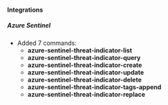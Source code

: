
#### Integrations
##### Azure Sentinel
- Added 7 commands:
    - **azure-sentinel-threat-indicator-list**
    - **azure-sentinel-threat-indicator-query**
    - **azure-sentinel-threat-indicator-create**
    - **azure-sentinel-threat-indicator-update**
    - **azure-sentinel-threat-indicator-delete**
    - **azure-sentinel-threat-indicator-tags-append**
    - **azure-sentinel-threat-indicator-replace**
